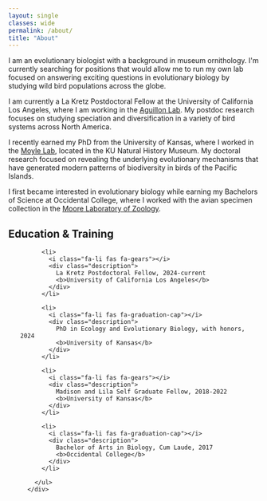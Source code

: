 ```yaml
---
layout: single
classes: wide
permalink: /about/
title: "About"
---
```


I am an evolutionary biologist with a background in museum ornithology. I'm currently searching for positions that would allow me to run my own lab focused on answering exciting questions in evolutionary biology by studying wild bird populations across the globe.

I am currently a La Kretz Postdoctoral Fellow at the University of California Los Angeles, where I am working in the [Aguillon Lab](https://stepfanieaguillon.com/). My postdoc research focuses on studying speciation and diversification in a variety of bird systems across North America.

I recently earned my PhD from the University of Kansas, where I worked in the [Moyle Lab](https://moyle4.wixsite.com/moyle-lab), located in the KU Natural History Museum. My doctoral research focused on revealing the underlying evolutionary mechanisms that have generated modern patterns of biodiversity in birds of the Pacific Islands.

I first became interested in evolutionary biology while earning my Bachelors of Science at Occidental College, where I worked with the avian specimen collection in the [Moore Laboratory of Zoology](https://moorelab.oxy.edu/).

## Education & Training
<div class="col-md-7">
        <ul class="ul-edu fa-ul mb-0">

          <li>
            <i class="fa-li fas fa-gears"></i>
            <div class="description">
              La Kretz Postdoctoral Fellow, 2024-current  
              <b>University of California Los Angeles</b>
            </div>
          </li>
          
          <li>
            <i class="fa-li fas fa-graduation-cap"></i>
            <div class="description">
              PhD in Ecology and Evolutionary Biology, with honors, 2024
              <b>University of Kansas</b>
            </div>
          </li>
          
          <li>
            <i class="fa-li fas fa-gears"></i>
            <div class="description">
              Madison and Lila Self Graduate Fellow, 2018-2022  
              <b>University of Kansas</b>
            </div>
          </li>

          <li>
            <i class="fa-li fas fa-graduation-cap"></i>
            <div class="description">
              Bachelor of Arts in Biology, Cum Laude, 2017
              <b>Occidental College</b>
            </div>
          </li>
          
        </ul>
      </div>
      
